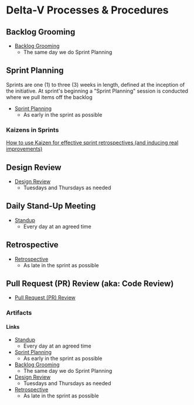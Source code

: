 # Delta-V Processes & Procedures

## Backlog Grooming
- [Backlog Grooming](https://github.com/microsoft/code-with-engineering-playbook/tree/master/backlog-management/grooming)
     - The same day we do Sprint Planning

## Sprint Planning
  Sprints are one (1) to three (3) weeks in length, defined at the inception of the initiative. At sprint's beginning a "Sprint Planning" session is conducted where we pull items off the backlog 
   - [Sprint Planning](https://github.com/microsoft/code-with-engineering-playbook/tree/master/sprint-planning)
     - As early in the sprint as possible
### Kaizens in Sprints
<a href="https://medium.com/being-agile/how-to-use-kaizen-for-effective-sprint-retrospectives-and-inducing-real-improvements-ae8becbf578" target="_blank">How to use Kaizen for effective sprint retrospectives (and inducing real improvements)</a>

## Design Review
- [Design Review](https://github.com/microsoft/code-with-engineering-playbook/tree/master/design-reviews)
     - Tuesdays and Thursdays as needed

## Daily Stand-Up Meeting
   - [Standup](https://github.com/microsoft/code-with-engineering-playbook/tree/master/stand-ups)
     - Every day at an agreed time

## Retrospective
  - [Retrospective](https://github.com/microsoft/code-with-engineering-playbook/tree/master/retrospectives)
     - As late in the sprint as possible

## Pull Request (PR) Review (aka: Code Review)
- [Pull Request (PR) Review](https://github.com/microsoft/code-with-engineering-playbook/tree/master/pull-request-reviews)


### Artifacts
#### Links
   - [Standup](https://github.com/microsoft/code-with-engineering-playbook/tree/master/stand-ups)
     - Every day at an agreed time
   - [Sprint Planning](https://github.com/microsoft/code-with-engineering-playbook/tree/master/sprint-planning)
     - As early in the sprint as possible
   - [Backlog Grooming](https://github.com/microsoft/code-with-engineering-playbook/tree/master/backlog-management/grooming)
     - The same day we do Sprint Planning
   - [Design Review](https://github.com/microsoft/code-with-engineering-playbook/tree/master/design-reviews)
     - Tuesdays and Thursdays as needed
   - [Retrospective](https://github.com/microsoft/code-with-engineering-playbook/tree/master/retrospectives)
     - As late in the sprint as possible